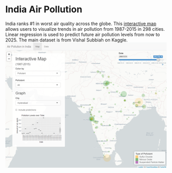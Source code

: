 # India Air Pollution
India ranks #1 in worst air quality across the globe. This [interactive map](https://czhang2718.shinyapps.io/pollution_map/) allows users to visualize trends in air pollution from 1987-2015 in 298 cities. Linear regression is used to predict future air pollution levels from now to 2025. The main dataset is from Vishal Subbiah on Kaggle. 
![Map](https://github.com/czhang2718/India-Air-Pollution/blob/master/map.PNG?raw=true)
